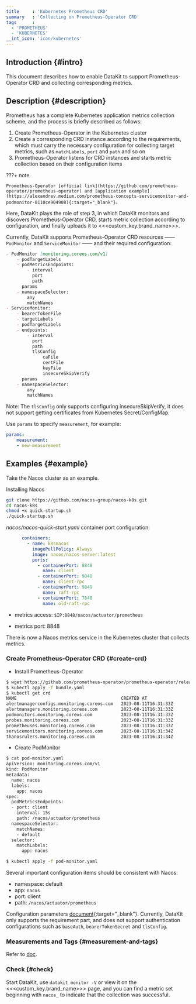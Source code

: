 ```yaml
---
title     : 'Kubernetes Prometheus CRD'
summary   : 'Collecting on Prometheus-Operator CRD'
tags      :
  - 'PROMETHEUS'
  - 'KUBERNETES'
__int_icon: 'icon/kubernetes'
---
```


## Introduction {#intro}

This document describes how to enable DataKit to support Prometheus-Operator CRD and collecting corresponding metrics.

## Description {#description}

Prometheus has a complete Kubernetes application metrics collection scheme, and the process is briefly described as follows:

1. Create Prometheus-Operator in the Kubernetes cluster
2. Create a corresponding CRD instance according to the requirements, which must carry the necessary configuration for collecting target metrics, such as `matchLabels`, `port` and `path` and so on
3. Prometheus-Operator listens for CRD instances and starts metric collection based on their configuration items

<!-- markdownlint-disable MD046 -->
???+ note

    Prometheus-Operator [official link](https://github.com/prometheus-operator/prometheus-operator) and [application example](https://alexandrev.medium.com/prometheus-concepts-servicemonitor-and-podmonitor-8110ce904908){:target="_blank"}。
<!-- markdownlint-enable -->

Here, DataKit plays the role of step 3, in which DataKit monitors and discovers Prometheus-Operator CRD, starts metric collection according to configuration, and finally uploads it to <<<custom_key.brand_name>>>.

Currently, DataKit supports Prometheus-Operator CRD resources —— `PodMonitor` and `ServiceMonitor` —— and their required configuration:

```markdown
- PodMonitor [monitoring.coreos.com/v1]
    - podTargetLabels
    - podMetricsEndpoints:
        - interval
          port
          path
      params
    - namespaceSelector:
        any
        matchNames
- ServiceMonitor:
    - bearerTokenFile
    - targetLabels
    - podTargetLabels
    - endpoints:
        - interval
          port
          path
          tlsConfig
              caFile
              certFile
              keyFile
              insecureSkipVerify
      params
    - namespaceSelector:
        any
        matchNames
```

Note: The `tlsConfig` only supports configuring insecureSkipVerify, it does not support getting certificates from Kubernetes Secret/ConfigMap.

Use `params` to specify `measurement`, for example:

```yaml
params:
    measurement:
    - new-measurement
```

## Examples {#example}

Take the Nacos cluster as an example.

Installing Nacos

```bash
git clone https://github.com/nacos-group/nacos-k8s.git
cd nacos-k8s
chmod +x quick-startup.sh
./quick-startup.sh
```

*nacos/nacos-quick-start.yaml* container port configuration:

```yaml
      containers:
        - name: k8snacos
          imagePullPolicy: Always
          image: nacos/nacos-server:latest
          ports:
            - containerPort: 8848
              name: client
            - containerPort: 9848
              name: client-rpc
            - containerPort: 9849
              name: raft-rpc
            - containerPort: 7848
              name: old-raft-rpc
```

- metrics access: `$IP:8848/nacos/actuator/prometheus`

- metrics port: 8848

There is now a Nacos metrics service in the Kubernetes cluster that collects metrics.

### Create Prometheus-Operator CRD {#create-crd}

- Install Prometheus-Operator



```bash
$ wget https://github.com/prometheus-operator/prometheus-operator/releases/download/v0.62.0/bundle.yaml
$ kubectl apply -f bundle.yaml
$ kubectl get crd
NAME                                        CREATED AT
alertmanagerconfigs.monitoring.coreos.com   2023-08-11T16:31:33Z
alertmanagers.monitoring.coreos.com         2023-08-11T16:31:33Z
podmonitors.monitoring.coreos.com           2023-08-11T16:31:33Z
probes.monitoring.coreos.com                2023-08-11T16:31:33Z
prometheuses.monitoring.coreos.com          2023-08-11T16:31:33Z
servicemonitors.monitoring.coreos.com       2023-08-11T16:31:34Z
thanosrulers.monitoring.coreos.com          2023-08-11T16:31:34Z
```

- Create PodMonitor

```bash
$ cat pod-monitor.yaml
apiVersion: monitoring.coreos.com/v1
kind: PodMonitor
metadata:
  name: nacos
  labels:
    app: nacos
spec:
  podMetricsEndpoints:
  - port: client
    interval: 15s
    path: /nacos/actuator/prometheus
  namespaceSelector:
    matchNames:
    - default
  selector:
    matchLabels:
      app: nacos

$ kubectl apply -f pod-monitor.yaml
```

Several important configuration items should be consistent with Nacos:

- namespace: default
- app: `nacos`
- port: client
- path: `/nacos/actuator/prometheus`

Configuration parameters [document](https://doc.crds.dev/github.com/prometheus-operator/kube-prometheus/monitoring.coreos.com/PodMonitor/v1@v0.7.0){:target="_blank"}. Currently, DataKit only supports the requirement part, and does not support authentication configurations such as `baseAuth`, `bearerTokenSecret` and `tlsConfig`.

### Measurements and Tags {#measurement-and-tags}

Refer to [doc](kubernetes-prom.md#measurement-and-tags).

### Check {#check}

Start DataKit, use `datakit monitor -V` or view it on the <<<custom_key.brand_name>>> page, and you can find a metric set beginning with `nacos_` to indicate that the collection was successful.
